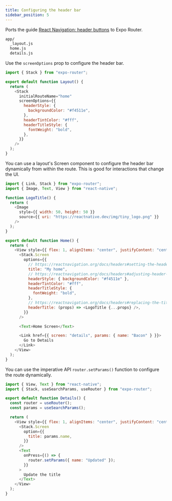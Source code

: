 ```yaml
---
title: Configuring the header bar
sidebar_position: 5
---
```


Ports the guide [React Navigation: header buttons](https://reactnavigation.org/docs/headers) to Expo Router.

```bash title="File System"
app/
  _layout.js
  home.js
  details.js
```

Use the `screenOptions` prop to configure the header bar.

```js title=app/_layout.js
import { Stack } from "expo-router";

export default function Layout() {
  return (
    <Stack
      initialRouteName="home"
      screenOptions={{
        headerStyle: {
          backgroundColor: "#f4511e",
        },
        headerTintColor: "#fff",
        headerTitleStyle: {
          fontWeight: "bold",
        },
      }}
    />
  );
}
```

You can use a layout's Screen component to configure the header bar dynamically from within the route. This is good for interactions that change the UI.

```js title=app/home.js
import { Link, Stack } from "expo-router";
import { Image, Text, View } from "react-native";

function LogoTitle() {
  return (
    <Image
      style={{ width: 50, height: 50 }}
      source={{ uri: "https://reactnative.dev/img/tiny_logo.png" }}
    />
  );
}

export default function Home() {
  return (
    <View style={{ flex: 1, alignItems: "center", justifyContent: "center" }}>
      <Stack.Screen
        options={{
          // https://reactnavigation.org/docs/headers#setting-the-header-title
          title: "My home",
          // https://reactnavigation.org/docs/headers#adjusting-header-styles
          headerStyle: { backgroundColor: "#f4511e" },
          headerTintColor: "#fff",
          headerTitleStyle: {
            fontWeight: "bold",
          },
          // https://reactnavigation.org/docs/headers#replacing-the-title-with-a-custom-component
          headerTitle: (props) => <LogoTitle {...props} />,
        }}
      />

      <Text>Home Screen</Text>

      <Link href={{ screen: "details", params: { name: "Bacon" } }}>
        Go to Details
      </Link>
    </View>
  );
}
```

You can use the imperative API `router.setParams()` function to configure the route dynamically.

```js title=app/details.tsx
import { View, Text } from "react-native";
import { Stack, useSearchParams, useRouter } from "expo-router";

export default function Details() {
  const router = useRouter();
  const params = useSearchParams();

  return (
    <View style={{ flex: 1, alignItems: "center", justifyContent: "center" }}>
      <Stack.Screen
        option={{
          title: params.name,
        }}
      />
      <Text
        onPress={() => {
          router.setParams({ name: "Updated" });
        }}
      >
        Update the title
      </Text>
    </View>
  );
}
```
